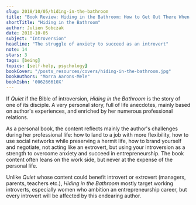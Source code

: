 ```yaml
---
slug: 2018/10/05/hiding-in-the-bathroom
title: "Book Review: Hiding in the Bathroom: How to Get Out There When You'd Rather Stay Home"
shortTitle: "Hiding in the Bathroom"
author: Julien Sobczak
date: 2018-10-05
subject: "Introversion"
headline: "The struggle of anxiety to succeed as an introvert"
note: 14
stars: 3
tags: [being]
topics: [self-help, psychology]
bookCover: "/posts_resources/covers/hiding-in-the-bathroom.jpg"
bookAuthors: "Morra Aarons-Mele"
bookIsbn: '006266610X'
---
```



If *Quiet* if the Bible of introversion, *Hiding in the Bathroom* is the story of one of its disciple. A very personal story, full of life anecdotes, mainly based on author's experiences, and enriched by her numerous professional relations.

As a personal book, the content reflects mainly the author's challenges during her professional life: how to land to a job with more flexibility, how to use social networks while preserving a hermit life, how to brand yourself and negotiate, not acting like an extrovert, but using your introversion as a strength to overcome anxiety and succeed in entrepreneurship. The book content often leans on the work side, but never at the expense of the personal life.

Unlike *Quiet* whose content could benefit introvert or extrovert (managers, parents, teachers etc.), *Hiding in the Bathroom* mostly target working introverts, especially women who ambition an entrepreneurship career, but every introvert will be affected by this endearing author.

